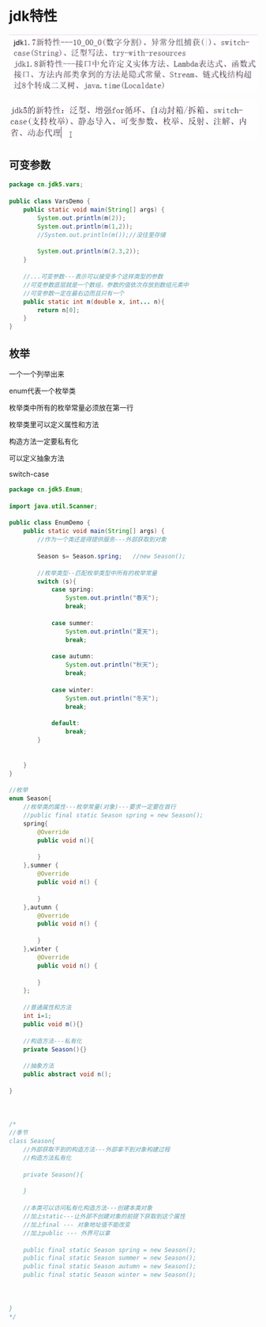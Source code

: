 # jdk特性



![截屏2021-06-26 下午8.59.44](https://raw.githubusercontent.com/DataDevLPY/TyporaPicStore/main/Picture202111220036218.png?token=AWS37JMEWVCO6IBX5HO5HZTBTJ25C)

![截屏2021-06-26 下午9.00.12](https://raw.githubusercontent.com/DataDevLPY/TyporaPicStore/main/Picture202111220036985.png?token=AWS37JO6IGIKLV2K2EOGVMTBTJ25G)











## 可变参数

```java
package cn.jdk5.vars;

public class VarsDemo {
    public static void main(String[] args) {
        System.out.println(m(2));
        System.out.println(m(1,2));
        //System.out.println(m());//没往里存储

        System.out.println(m(2.3,2));
    }

    //...可变参数---表示可以接受多个这样类型的参数
    //可变参数底层就是一个数组，参数的值依次存放到数组元素中
    //可变参数一定在最右边而且只有一个
    public static int m(double x, int... n){
        return n[0];
    }
}
```



## 枚举

一个一个列举出来

enum代表一个枚举类

枚举类中所有的枚举常量必须放在第一行

枚举类里可以定义属性和方法

构造方法一定要私有化

可以定义抽象方法

switch-case

```java
package cn.jdk5.Enum;

import java.util.Scanner;

public class EnumDemo {
    public static void main(String[] args) {
        //作为一个类还是得提供服务---外部获取到对象

        Season s= Season.spring;   //new Season();

        //枚举类型--匹配枚举类型中所有的枚举常量
        switch (s){
            case spring:
                System.out.println("春天");
                break;

            case summer:
                System.out.println("夏天");
                break;

            case autumn:
                System.out.println("秋天");
                break;

            case winter:
                System.out.println("冬天");
                break;

            default:
                break;
        }


    }
}

//枚举
enum Season{
    //枚举类的属性---枚举常量(对象)---要求一定要在首行
    //public final static Season spring = new Season();
  	spring{
        @Override
        public void n(){

        }
    },summer {
        @Override
        public void n() {

        }
    },autumn {
        @Override
        public void n() {

        }
    },winter {
        @Override
        public void n() {

        }
    };

    //普通属性和方法
    int i=1;
    public void m(){}

    //构造方法---私有化
    private Season(){}

    //抽象方法
    public abstract void n();

}



/*
//季节
class Season{
    //外部获取不到的构造方法---外部拿不到对象构建过程
    //构造方法私有化

    private Season(){

    }

    //本类可以访问私有化构造方法---创建本类对象
    //加上static---让外部不创建对象的前提下获取到这个属性
    //加上final --- 对象地址值不能改变
    //加上public --- 外界可以拿

    public final static Season spring = new Season();
    public final static Season summer = new Season();
    public final static Season autumn = new Season();
    public final static Season winter = new Season();



}
*/
```









